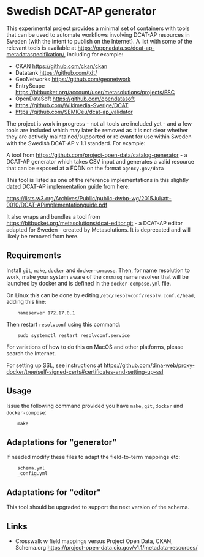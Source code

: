 # Swedish DCAT-AP generator

This experimental project provides a minimal set of containers with tools that can be used to automate workflows involving DCAT-AP resources in Sweden (with the intent to publish on the Internet). A list with some of the relevant tools is available at <https://oppnadata.se/dcat-ap-metadataspecifikation/>, including for example:

- CKAN <https://github.com/ckan/ckan>
- Datatank <https://github.com/tdt/> 
- GeoNetworks <https://github.com/geonetwork> 
- EntryScape <https://bitbucket.org/account/user/metasolutions/projects/ESC> 
- OpenDataSoft <https://github.com/opendatasoft>
- <https://github.com/Wikimedia-Sverige/DCAT>
- <https://github.com/SEMICeu/dcat-ap_validator>

The project is work in progress - not all tools are included yet - and a few tools are included which may later be removed as it is not clear whether they are actively maintained/supported or relevant for use within Sweden with the Swedish DCAT-AP v 1.1 standard. For example:

A tool from <https://github.com/project-open-data/catalog-generator> - a DCAT-AP generator which takes CSV input and generates a valid resource that can be exposed at a FQDN on the format `agency.gov/data`

This tool is listed as one of the reference implementations in this slightly dated DCAT-AP implementation guide from here:

<https://lists.w3.org/Archives/Public/public-dwbp-wg/2015Jul/att-0010/DCAT-APimplementationguide.pdf>

It also wraps and bundles a tool from <https://bitbucket.org/metasolutions/dcat-editor.git> - a DCAT-AP editor adapted for Sweden - created by Metasolutions. It is deprecated and will likely be removed from here.

## Requirements

Install `git`, `make`, `docker` and `docker-compose`. Then, for name resolution to work, make your system aware of the `dnsmasq` name resolver that will be launched by docker and is defined in the `docker-compose.yml` file. 

On Linux this can be done by editing `/etc/resolvconf/resolv.conf.d/head`, adding this line:

		nameserver 172.17.0.1

Then restart `resolvconf` using this command:

		sudo systemctl restart resolvconf.service

For variations of how to do this on MacOS and other platforms, please search the Internet.

For setting up SSL, see instructions at <https://github.com/dina-web/proxy-docker/tree/self-signed-certs#certificates-and-setting-up-ssl>

## Usage

Issue the following command provided you have `make`, `git`, `docker` and `docker-compose`:

		make

## Adaptations for "generator"

If needed modify these files to adapt the field-to-term mappings etc:

		schema.yml
		_config.yml

## Adaptations for "editor"

This tool should be upgraded to support the next version of the schema.

## Links

- Crosswalk w field mappings versus Project Open Data, CKAN, Schema.org <https://project-open-data.cio.gov/v1.1/metadata-resources/>

